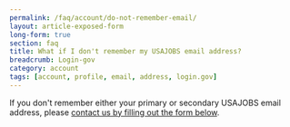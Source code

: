 ```yaml
---
permalink: /faq/account/do-not-remember-email/
layout: article-exposed-form
long-form: true
section: faq
title: What if I don't remember my USAJOBS email address?
breadcrumb: Login-gov
category: account
tags: [account, profile, email, address, login.gov]
---
```


If you don't remember either your primary or secondary USAJOBS email address, please <a href="#contact-us-form">contact us by filling out the form below</a>.
